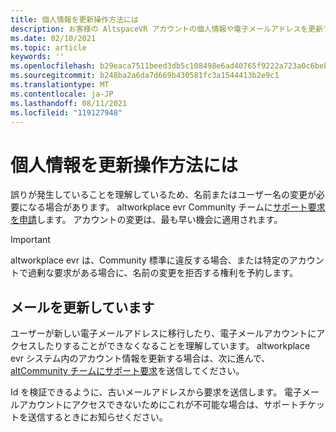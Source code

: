 ```yaml
---
title: 個人情報を更新操作方法には
description: お客様の AltspaceVR アカウントの個人情報や電子メールアドレスを更新する方法、またはサポートの問題を解決する方法について説明します。
ms.date: 02/10/2021
ms.topic: article
keywords: ''
ms.openlocfilehash: b29eaca7511beed3db5c108498e6ad40765f9222a723a0c6beb8e4005db5f30b
ms.sourcegitcommit: b248ba2a6da7d669b430581fc3a1544413b2e9c1
ms.translationtype: MT
ms.contentlocale: ja-JP
ms.lasthandoff: 08/11/2021
ms.locfileid: "119127948"
---
```

# <a name="how-do-i-update-my-personal-information"></a>個人情報を更新操作方法には

誤りが発生していることを理解しているため、名前またはユーザー名の変更が必要になる場合があります。 altworkplace evr Community チームに[サポート要求を申請](https://help.altvr.com/hc/requests/new)します。 アカウントの変更は、最も早い機会に適用されます。

> [!IMPORTANT]
> altworkplace evr は、Community 標準に違反する場合、または特定のアカウントで過剰な要求がある場合に、名前の変更を拒否する権利を予約します。

## <a name="updating-your-email"></a>メールを更新しています

ユーザーが新しい電子メールアドレスに移行したり、電子メールアカウントにアクセスしたりすることができなくなることを理解しています。 altworkplace evr システム内のアカウント情報を更新する場合は、次に進んで、 [altCommunity チームにサポート要求](https://help.altvr.com/hc/requests/new)を送信してください。 

Id を検証できるように、古いメールアドレスから要求を送信します。 電子メールアカウントにアクセスできないためにこれが不可能な場合は、サポートチケットを送信するときにお知らせください。